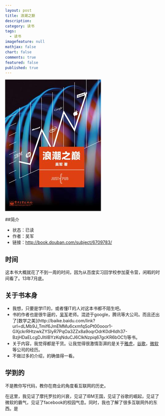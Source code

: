 ```yaml
---
layout: post
title: 浪潮之巅
description: 
category: 读书
tags: 
  - 读书
imagefeature: null
mathjax: false
chart: false
comments: true
featured: false
published: true
---
```


![img](/images/post/book/on-top-of-tides.jpg)

##简介
*	状态：已读
*	作者：吴军
*	链接：http://book.douban.com/subject/6709783/

## 时间
这本书大概就花了不到一周的时间，因为从百度实习回学校参加夏令营，闲暇的时间看了。13年7月底。
## 关于书本身
*   我想，只要是学IT的，或者懂IT的人对这本书都不陌生吧。
*   书的作者也是很牛逼的，[吴军](http://baike.baidu.com/link?url=ztpxLiJdn4YCAD4tTF6k4P_1fnJ5x4RWa2JeePAvcZ3Sl43QSqnKM0SwHDtKFpr9CIq3mNjAhcwIJXr765ViH_)老师。混迹于google，腾讯等大公司。而且还出了[数学之美](http://baike.baidu.com/link?url=dLMb9J_Tmif6JmEMMu6cxmfqSoPt00ooor1-GXjckrRHtzwkZYSIyR7PqOa3ZZx8a9oqrOdrK0dHldh37-BzjHDaELcgDJItilBYzKqNduCJ6ClkNzpiq67gcKR6bOC1)等书。
*   关于内容，我觉得都是干货。让我觉得很激情澎湃的是关于[雅虎](http://www.yahoo.com)，[谷歌](http://www.google.com.hk)，[微软](http://www.microsoft.com)等公司的经历。
*   不做过多的介绍，的确值得一看。

## 学到的
不是教你写代码，教你在商业的角度看互联网的历史。

在这里，我见证了摩托罗拉的兴衰，见证了IBM王国，见证了谷歌的崛起，见证了微软的霸气，见证了facebook的校园气息。同时，我也了解了很多互联网外的东西。是